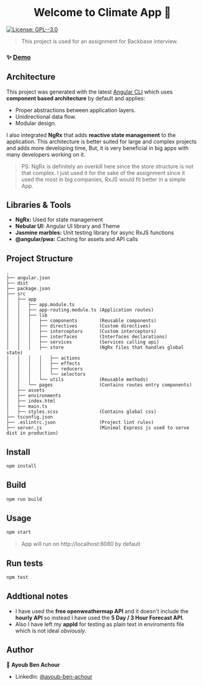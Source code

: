 <h1 align="center">Welcome to Climate App 👋</h1>
<p>
  <a href="https://www.gnu.org/licenses/gpl-3.0.html" target="_blank">
    <img alt="License: GPL--3.0" src="https://img.shields.io/badge/License-GPL--3.0-yellow.svg" />
  </a>
</p>

> This project is used for an assignment for Backbase interview.

### ✨ [Demo](https://climate-app-94.herokuapp.com)

## Architecture

This project was generated with the latest [Angular CLI](https://github.com/angular/angular-cli) which uses **component based architecture** by default and applies:
* Proper abstractions between application layers.
* Unidirectional data flow.
* Modular design.

I also integrated **NgRx** that adds **reactive state management** to the application.
This architecture is better suited for large and complex projects and adds more developing time, But, it is very beneficial in big apps with many developers working on it.

> PS: NgRx is definitely an overkill here since the store structure is not that complex. I just used it for the sake of the assignment since it used the most in big companies, RxJS would fit better in a simple App.

## Libraries & Tools

* **NgRx:** Used for state management
* **Nebular UI:** Angular UI library and Theme
* **Jasmine marbles:** Unit testing library for async RxJS functions
* **@angular/pwa:** Caching for assets and API calls

## Project Structure
```
.
├── angular.json
├── dist
├── package.json
├── src
│   ├── app
│   │   ├── app.module.ts
│   │   ├── app-routing.module.ts (Application routes)
│   │   ├── lib
│   │   │   ├── components        (Reusable components)
│   │   │   ├── directives        (Custom directives)
│   │   │   ├── interceptors      (Custom interceptors)
│   │   │   ├── interfaces        (Interfaces declarations)
│   │   │   ├── services          (Services calling api)
│   │   │   ├── store             (NgRx files that handles global state)
│   │   │   │   ├── actions
│   │   │   │   ├── effects
│   │   │   │   ├── reducers
│   │   │   │   └── selectors
│   │   │   └── utils             (Reusable methods)
│   │   └── pages                 (Contains routes entry components)
│   ├── assets
│   ├── environments
│   ├── index.html
│   ├── main.ts
│   ├── styles.scss               (Contains global css)
├── tsconfig.json
├── .eslintrc.json                (Project lint rules)
├── server.js                     (Minimal Express js used to serve dist in production)

```

## Install

```sh
npm install
```

## Build

```sh
npm run build
```
## Usage

```sh
npm start
```
> App will run on http://localhost:8080 by default
## Run tests

```sh
npm test
```

## Addtional notes

* I have used the **free openweathermap API** and it doesn't include the **hourly API** so instead I have used the **5 Day / 3 Hour Forecast API**.
* Also I have left my **appId** for testing as plain text in enviroments file which is not ideal *obviously*.

## Author

👤 **Ayoub Ben Achour**

* LinkedIn: [@ayoub-ben-achour](https://linkedin.com/in/ayoub-ben-achour-280420145)
